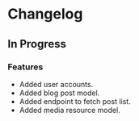 # Changelog

## In Progress

### Features

* Added user accounts.
* Added blog post model.
* Added endpoint to fetch post list.
* Added media resource model.
